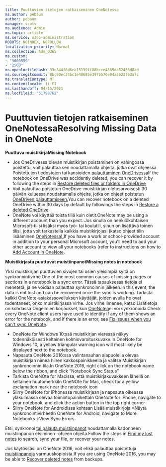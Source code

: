 ```yaml
---
title: Puuttuvien tietojen ratkaiseminen OneNotessa
ms.author: pebaum
author: pebaum
manager: scotv
ms.audience: Admin
ms.topic: article
ms.service: o365-administration
ROBOTS: NOINDEX, NOFOLLOW
localization_priority: Normal
ms.collection: Adm_O365
ms.custom:
- "9000559"
- "2500"
ms.openlocfilehash: 33e344f6d6ea15139ff88bcce4885da62456d8ad
ms.sourcegitcommit: 8bc60ec34bc1e40685e3976576e04a2623f63a7c
ms.translationtype: MT
ms.contentlocale: fi-FI
ms.lasthandoff: 04/15/2021
ms.locfileid: "51798762"
---
```

# <a name="resolving-missing-data-in-onenote"></a><span data-ttu-id="73572-102">Puuttuvien tietojen ratkaiseminen OneNotessa</span><span class="sxs-lookup"><span data-stu-id="73572-102">Resolving Missing Data in OneNote</span></span>

<span data-ttu-id="73572-103">**Puuttuva muistikirja**</span><span class="sxs-lookup"><span data-stu-id="73572-103">**Missing Notebook**</span></span>

- <span data-ttu-id="73572-104">Jos OneDrivessa olevan muistikirjan poistaminen on vahingossa poistettu, voit palauttaa sen noudattamalla ohjeita, jotka ovat ohjeessa Poistettujen tiedostojen tai kansioiden [palauttaminen OneDrivessa](https://support.office.com/article/949ada80-0026-4db3-a953-c99083e6a84f)</span><span class="sxs-lookup"><span data-stu-id="73572-104">If the notebook on OneDrive was accidently deleted, you can recover it by following the steps in [Restore deleted files or folders in OneDrive](https://support.office.com/article/949ada80-0026-4db3-a953-c99083e6a84f)</span></span>
- <span data-ttu-id="73572-105">Voit palauttaa poistetun OneDrive-muistikirjan oletusarvoisesti 30 päivän kuluessa noudattamalla ohjeita, jotka on ohjeet poistetun [OneDriven palauttamiseen.](https://docs.microsoft.com/onedrive/restore-deleted-onedrive)</span><span class="sxs-lookup"><span data-stu-id="73572-105">You can recover notebook on a deleted OneDrive within 30 days by default by followings the steps in [Restore a deleted OneDrive](https://docs.microsoft.com/onedrive/restore-deleted-onedrive)</span></span>
- <span data-ttu-id="73572-106">OneNote voi käyttää toista tiliä kuin oletit.</span><span class="sxs-lookup"><span data-stu-id="73572-106">OneNote may be using a different account than you expect.</span></span> <span data-ttu-id="73572-107">Jos sinulla on henkilökohtaisen Microsoft-tilisi lisäksi myös työ- tai koulutili, sinun on lisättävä toinen tilisi, jotta voit tarkastella kaikkia muistikirjojasi (katso ohjeet tilin lisääminen [OneNotessa).](https://support.office.com/article/5afff855-54ee-47e4-a773-db048d4ac299)</span><span class="sxs-lookup"><span data-stu-id="73572-107">If you have a work or school-provided account in addition to your personal Microsoft account, you'll need to add your other account to view all your notebooks (refer to instructions on how to [Add Account in OneNote](https://support.office.com/article/5afff855-54ee-47e4-a773-db048d4ac299).</span></span>

<span data-ttu-id="73572-108">**Muistikirjasta puuttuvat muistiinpanot**</span><span class="sxs-lookup"><span data-stu-id="73572-108">**Missing notes in notebook**</span></span>

<span data-ttu-id="73572-109">Yksi muistikirjan puuttuvien sivujen tai osien yleisimpiä syitä on synkronointivirhe.</span><span class="sxs-lookup"><span data-stu-id="73572-109">One of the most common causes of missing pages or sections in a notebook is a sync error.</span></span> <span data-ttu-id="73572-110">Tässä tapauksessa tietoja ei menetetä, ja ne voidaan palauttaa synkronoinnin jälkeen.</span><span class="sxs-lookup"><span data-stu-id="73572-110">In this event, the data is not lost and can be recovered once the sync is working.</span></span> <span data-ttu-id="73572-111">Tarkista kaikki OneNote-asiakassovelluksen käyttäjät, joiden avulla he ovat todentaneet, onko muistikirjassa virhe. Jos virhe ilmenee, katso Lisätietoja on kohdassa Ongelmien korjaukset, kun [OneNotea](https://support.office.com/article/299495ef-66d1-448f-90c1-b785a6968d45)ei voi synkronoida.</span><span class="sxs-lookup"><span data-stu-id="73572-111">Check every OneNote client users have used to identify if any of them shows an error for the notebook, and if there is an error, see [Fix issues when you can't sync OneNote](https://support.office.com/article/299495ef-66d1-448f-90c1-b785a6968d45).</span></span>

- <span data-ttu-id="73572-112">OneNote for Windows 10:ssä muistikirjan vieressä näkyy todennäköisesti keltainen kolmiovaroituskuvake.</span><span class="sxs-lookup"><span data-stu-id="73572-112">In OneNote for Windows 10, a yellow triangular warning icon will most likely be displayed next to the notebook.</span></span>
- <span data-ttu-id="73572-113">Napsauta OneNote 2016:ssa valintanauhan alapuolella olevaa muistikirjan nimeä hiiren kakkospainikkeella ja valitse Muistikirjan synkronoinnin tila.</span><span class="sxs-lookup"><span data-stu-id="73572-113">In OneNote 2016, right click on the notebook name below the ribbon, and click “Notebook Sync Status”</span></span>
- <span data-ttu-id="73572-114">Tarkista OneNOte for Macissa, että muistikirjakuvakkeen lähellä on keltainen huutomerkki</span><span class="sxs-lookup"><span data-stu-id="73572-114">In OneNOte for Mac, check for a yellow exclamation mark near the notebook icon</span></span>
- <span data-ttu-id="73572-115">Siirry OneNote for iPhonessa muistikirjaan ja napsauta oikeassa yläkulmassa olevaa toimintopainiketta</span><span class="sxs-lookup"><span data-stu-id="73572-115">In OneNote for iPhone, navigate to your notebook, and click the action button in the top right corner</span></span>
- <span data-ttu-id="73572-116">Siirry OneNote for Androidissa kohtaan Lisää muistikirjoja >Näytä synkronointivirheet</span><span class="sxs-lookup"><span data-stu-id="73572-116">In OneNote for Android, navigate to More Notebooks->View Sync Errors</span></span>

<span data-ttu-id="73572-117">Etsi, synkronoi [tai palauta muistiinpanot](https://support.office.com/article/32cb2bd7-afe7-44d2-a711-398a88421287) noudattamalla kadonneen muistiinpanon etsiminen -ohjeen ohjeita.</span><span class="sxs-lookup"><span data-stu-id="73572-117">Follow the steps in [Find my lost notes](https://support.office.com/article/32cb2bd7-afe7-44d2-a711-398a88421287) to search, sync your file, or recover your notes.</span></span>

<span data-ttu-id="73572-118">Jos käytössäsi on OneNote 2016, voit ehkä palauttaa poistettuja [muistiinpanoja](https://support.office.com/article/32ed1036-74fd-4c21-bc28-033a486e6b14) varmuuskopioista.</span><span class="sxs-lookup"><span data-stu-id="73572-118">If you are using OneNote 2016, you may be able to [Recover deleted notes](https://support.office.com/article/32ed1036-74fd-4c21-bc28-033a486e6b14) from backups.</span></span>